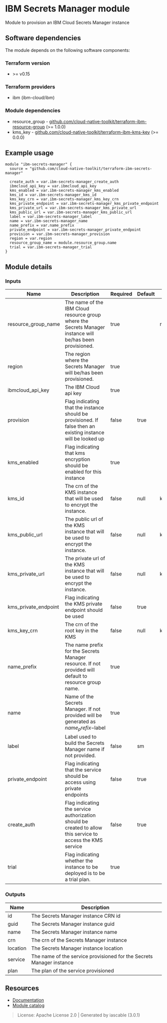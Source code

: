 # IBM Secrets Manager module

Module to provision an IBM Cloud Secrets Manager instance


## Software dependencies

The module depends on the following software components:

### Terraform version

- \>= v0.15

### Terraform providers


- ibm (ibm-cloud/ibm)

### Module dependencies


- resource_group - [github.com/cloud-native-toolkit/terraform-ibm-resource-group](https://github.com/cloud-native-toolkit/terraform-ibm-resource-group) (>= 1.0.0)
- kms_key - [github.com/cloud-native-toolkit/terraform-ibm-kms-key](https://github.com/cloud-native-toolkit/terraform-ibm-kms-key) (>= 0.0.0)

## Example usage

```hcl
module "ibm-secrets-manager" {
  source = "github.com/cloud-native-toolkit/terraform-ibm-secrets-manager"

  create_auth = var.ibm-secrets-manager_create_auth
  ibmcloud_api_key = var.ibmcloud_api_key
  kms_enabled = var.ibm-secrets-manager_kms_enabled
  kms_id = var.ibm-secrets-manager_kms_id
  kms_key_crn = var.ibm-secrets-manager_kms_key_crn
  kms_private_endpoint = var.ibm-secrets-manager_kms_private_endpoint
  kms_private_url = var.ibm-secrets-manager_kms_private_url
  kms_public_url = var.ibm-secrets-manager_kms_public_url
  label = var.ibm-secrets-manager_label
  name = var.ibm-secrets-manager_name
  name_prefix = var.name_prefix
  private_endpoint = var.ibm-secrets-manager_private_endpoint
  provision = var.ibm-secrets-manager_provision
  region = var.region
  resource_group_name = module.resource_group.name
  trial = var.ibm-secrets-manager_trial
}

```

## Module details

### Inputs

| Name | Description | Required | Default | Source |
|------|-------------|---------|----------|--------|
| resource_group_name | The name of the IBM Cloud resource group where the Secrets Manager instance will be/has been provisioned. | true |  | resource_group.name |
| region | The region where the Secrets Manager will be/has been provisioned. | true |  |  |
| ibmcloud_api_key | The IBM Cloud api key | true |  |  |
| provision | Flag indicating that the instance should be provisioned. If false then an existing instance will be looked up | false | true |  |
| kms_enabled | Flag indicating that kms encryption should be enabled for this instance | true |  |  |
| kms_id | The crn of the KMS instance that will be used to encrypt the instance. | false | null | kms_key.kms_id |
| kms_public_url | The public url of the KMS instance that will be used to encrypt the instance. | false | null | kms_key.kms_public_url |
| kms_private_url | The private url of the KMS instance that will be used to encrypt the instance. | false | null | kms_key.kms_private_url |
| kms_private_endpoint | Flag indicating the KMS private endpoint should be used | false | true |  |
| kms_key_crn | The crn of the root key in the KMS | false | null | kms_key.crn |
| name_prefix | The name prefix for the Secrets Manager resource. If not provided will default to resource group name. | true |  |  |
| name | Name of the Secrets Manager. If not provided will be generated as $name_prefix-$label | true |  |  |
| label | Label used to build the Secrets Manager name if not provided. | false | sm |  |
| private_endpoint | Flag indicating that the service should be access using private endpoints | false | true |  |
| create_auth | Flag indicating the service authorization should be created to allow this service to access the KMS service | false | true |  |
| trial | Flag indicating whether the instance to be deployed is to be a trial plan.  | true |  |  |

### Outputs

| Name | Description |
|------|-------------|
| id | The Secrets Manager instance CRN id |
| guid | The Secrets Manager instance guid |
| name | The Secrets Manager instance name |
| crn | The crn of the Secrets Manager instance |
| location | The Secrets Manager instance location |
| service | The name of the service provisioned for the Secrets Manager instance |
| plan | The plan of the service provisioned |

## Resources

- [Documentation](https://operate.cloudnativetoolkit.dev)
- [Module catalog](https://modules.cloudnativetoolkit.dev)

> License: Apache License 2.0 | Generated by iascable (3.0.1)
